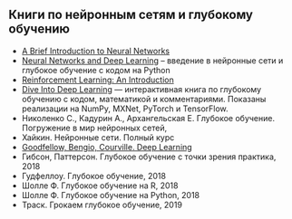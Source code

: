 ## Книги по нейронным сетям и глубокому обучению
- [A Brief Introduction to Neural Networks](http://www.dkriesel.com/en/science/neural_networks)
- [Neural Networks and Deep Learning](http://neuralnetworksanddeeplearning.com/) – введение в нейронные сети и глубокое обучение с кодом на Python
- [Reinforcement Learning: An Introduction](https://web.archive.org/web/20161120043347/http://webdocs.cs.ualberta.ca:80/~sutton/book/ebook/the-book.html)
- [Dive Into Deep Learning](https://d2l.ai/) — интерактивная книга по глубокому обучению с кодом, математикой и комментариями. Показаны реализации на NumPy, MXNet, PyTorch и TensorFlow. 
- Николенко С., Кадурин А., Архангельская Е. Глубокое обучение. Погружение в мир нейронных сетей,
- Хайкин. Нейронные сети. Полный курс
- [Goodfellow, Bengio, Courville. Deep Learning](https://www.deeplearningbook.org/)
- Гибсон, Паттерсон. Глубокое обучение с точки зрения практика, 2018
- Гудфеллоу. Глубокое обучение, 2018
- Шолле Ф. Глубокое обучение на R, 2018
- Шолле Ф. Глубокое обучение на Python, 2018
- Траск. Грокаем глубокое обучение, 2019
